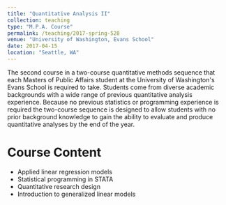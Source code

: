 ```yaml
---
title: "Quantitative Analysis II"
collection: teaching
type: "M.P.A. Course"
permalink: /teaching/2017-spring-528
venue: "University of Washington, Evans School"
date: 2017-04-15
location: "Seattle, WA"
---
```


The second course in a two-course quantitative methods sequence that each Masters of Public Affairs student at the University of Washington's Evans School is required to take. Students come from diverse academic backgrounds with a wide range of previous quantitative analysis experience. Because no previous statistics or programming experience is required the two-course sequence is designed to allow students with no prior background knowledge to gain the ability to evaluate and produce quantitative analyses by the end of the year.

# Course Content
* Applied linear regression models
* Statistical programming in STATA
* Quantitative research design
* Introduction to generalized linear models

